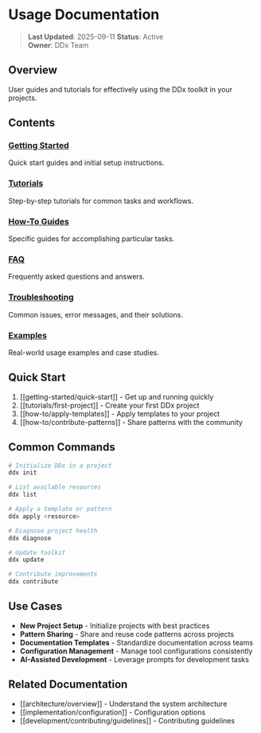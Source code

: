 # Usage Documentation

> **Last Updated**: 2025-09-11
> **Status**: Active  
> **Owner**: DDx Team

## Overview

User guides and tutorials for effectively using the DDx toolkit in your projects.

## Contents

### [Getting Started](/docs/usage/getting-started/)
Quick start guides and initial setup instructions.

### [Tutorials](/docs/usage/tutorials/)
Step-by-step tutorials for common tasks and workflows.

### [How-To Guides](/docs/usage/how-to/)
Specific guides for accomplishing particular tasks.

### [FAQ](/docs/usage/faq/)
Frequently asked questions and answers.

### [Troubleshooting](/docs/usage/troubleshooting/)
Common issues, error messages, and their solutions.

### [Examples](/docs/usage/examples/)
Real-world usage examples and case studies.

## Quick Start

1. [[getting-started/quick-start]] - Get up and running quickly
2. [[tutorials/first-project]] - Create your first DDx project
3. [[how-to/apply-templates]] - Apply templates to your project
4. [[how-to/contribute-patterns]] - Share patterns with the community

## Common Commands

```bash
# Initialize DDx in a project
ddx init

# List available resources
ddx list

# Apply a template or pattern
ddx apply <resource>

# Diagnose project health
ddx diagnose

# Update toolkit
ddx update

# Contribute improvements
ddx contribute
```

## Use Cases

- **New Project Setup** - Initialize projects with best practices
- **Pattern Sharing** - Share and reuse code patterns across projects
- **Documentation Templates** - Standardize documentation across teams
- **Configuration Management** - Manage tool configurations consistently
- **AI-Assisted Development** - Leverage prompts for development tasks

## Related Documentation

- [[architecture/overview]] - Understand the system architecture
- [[implementation/configuration]] - Configuration options
- [[development/contributing/guidelines]] - Contributing guidelines